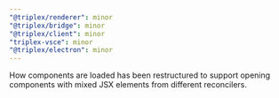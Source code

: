 ```yaml
---
"@triplex/renderer": minor
"@triplex/bridge": minor
"@triplex/client": minor
"triplex-vsce": minor
"@triplex/electron": minor
---
```


How components are loaded has been restructured to support opening components with mixed JSX elements from different reconcilers.
